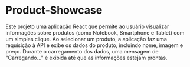 # Product-Showcase
 Este projeto uma aplicação React que permite ao usuário visualizar informações sobre produtos (como Notebook, Smartphone e Tablet) com um simples clique. Ao selecionar um produto, a aplicação faz uma requisição à API e exibe os dados do produto, incluindo nome, imagem e preço. Durante o carregamento dos dados, uma mensagem de "Carregando..." é exibida até que as informações estejam prontas.

